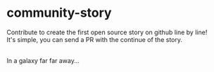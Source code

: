 # community-story
Contribute to create the first open source story on github line by line!   
It's simple, you can send a PR with the continue of the story.

<br/>
In a galaxy far far away...
